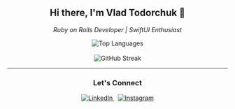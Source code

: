 <h2 align="center">Hi there, I'm Vlad Todorchuk 👋</h2>

<p align="center">
  <em>Ruby on Rails Developer | SwiftUI Enthusiast</em>
</p>

<div align="center">
  <img src="https://github-readme-stats.vercel.app/api/top-langs/?username=vtodorchuk&theme=tokyonight&layout=donut" alt="Top Languages" />
  <br/><br/>
  <img src="https://github-readme-streak-stats.herokuapp.com/?user=vtodorchuk&theme=tokyonight" alt="GitHub Streak"/>
</div>

---

<h3 align="center">Let's Connect</h3>

<p align="center">
  <a href="https://www.linkedin.com/in/vlad-todorchuk-a73340236" target="_blank">
    <img src="https://img.shields.io/badge/LinkedIn-%230077B5.svg?&style=for-the-badge&logo=linkedin&logoColor=white" alt="LinkedIn">
  </a>
  &nbsp;
  <a href="https://www.instagram.com/vladik_todorchuk/" target="_blank">
    <img src="https://img.shields.io/badge/Instagram-%23E4405F.svg?&style=for-the-badge&logo=instagram&logoColor=white" alt="Instagram">
  </a>
</p>
